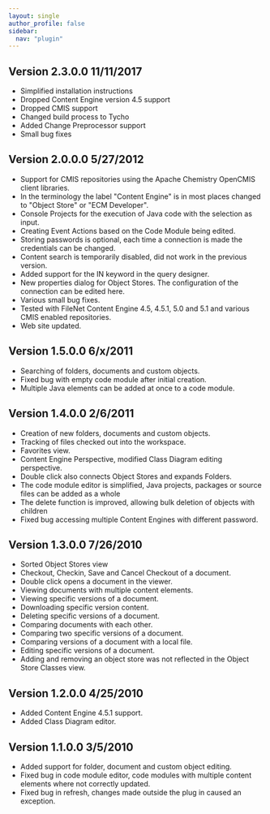 ```yaml
---
layout: single
author_profile: false
sidebar:
  nav: "plugin"
---
```


## Version 2.3.0.0 11/11/2017

* Simplified installation instructions
* Dropped Content Engine version 4.5 support
* Dropped CMIS support
* Changed build process to Tycho
* Added Change Preprocessor support
* Small bug fixes

## Version 2.0.0.0 5/27/2012

* Support for CMIS repositories using the Apache Chemistry OpenCMIS client libraries.
* In the terminology the label "Content Engine" is in most places changed to "Object Store" or "ECM Developer".
* Console Projects for the execution of Java code with the selection as input.
* Creating Event Actions based on the Code Module being edited.
* Storing passwords is optional, each time a connection is made the credentials can be changed.
* Content search is temporarily disabled, did not work in the previous version.
* Added support for the IN keyword in the query designer.
* New properties dialog for Object Stores. The configuration of the connection can be edited here.
* Various small bug fixes.
* Tested with FileNet Content Engine 4.5, 4.5.1, 5.0 and 5.1 and various CMIS enabled repositories.
* Web site updated.

## Version 1.5.0.0 6/x/2011

* Searching of folders, documents and custom objects.
* Fixed bug with empty code module after initial creation.
* Multiple Java elements can be added at once to a code module.

## Version 1.4.0.0 2/6/2011

* Creation of new folders, documents and custom objects.
* Tracking of files checked out into the workspace.
* Favorites view.
* Content Engine Perspective, modified Class Diagram editing perspective.
* Double click also connects Object Stores and expands Folders.
* The code module editor is simplified, Java projects, packages or source files can be added as a whole
* The delete function is improved, allowing bulk deletion of objects with children
* Fixed bug accessing multiple Content Engines with different password.

## Version 1.3.0.0 7/26/2010

* Sorted Object Stores view
* Checkout, Checkin, Save and Cancel Checkout of a document.
* Double click opens a document in the viewer.
* Viewing documents with multiple content elements.
* Viewing specific versions of a document.
* Downloading specific version content.
* Deleting specific versions of a document.
* Comparing documents with each other.
* Comparing two specific versions of a document.
* Comparing versions of a document with a local file.
* Editing specific versions of a document.
* Adding and removing an object store was not reflected in the Object Store Classes view.

## Version 1.2.0.0 4/25/2010

* Added Content Engine 4.5.1 support.
* Added Class Diagram editor.

## Version 1.1.0.0 3/5/2010

* Added support for folder, document and custom object editing.
* Fixed bug in code module editor, code modules with multiple content elements where not correctly updated.
* Fixed bug in refresh, changes made outside the plug in caused an exception.
